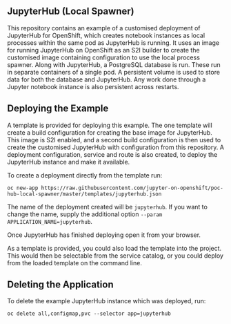 JupyterHub (Local Spawner)
--------------------------

This repository contains an example of a customised deployment of JupyterHub for OpenShift, which creates notebook instances as local processes within the same pod as JupyterHub is running. It uses an image for running JupyterHub on OpenShift as an S2I builder to create the customised image containing configuration to use the local process spawner. Along with JupyterHub, a PostgreSQL database is run. These run in separate containers of a single pod. A persistent volume is used to store data for both the database and JupyterHub. Any work done through a Jupyter notebook instance is also persistent across restarts.


Deploying the Example
---------------------

A template is provided for deploying this example. The one template will create a build configuration for creating the base image for JupyterHub. This image is S2I enabled, and a second build configuration is then used to create the customised JupyterHub with configuration from this repository. A deployment configuration, service and route is also created, to deploy the JupyterHub instance and make it available.

To create a deployment directly from the template run:

```
oc new-app https://raw.githubusercontent.com/jupyter-on-openshift/poc-hub-local-spawner/master/templates/jupyterhub.json
```

The name of the deployment created will be ``jupyterhub``. If you want to change the name, supply the additional option ``--param APPLICATION_NAME=jupyterhub``.

Once JupyterHub has finished deploying open it from your browser.

As a template is provided, you could also load the template into the project. This would then be selectable from the service catalog, or you could deploy from the loaded template on the command line.

Deleting the Application
------------------------

To delete the example JupyterHub instance which was deployed, run:

```
oc delete all,configmap,pvc --selector app=jupyterhub
```
